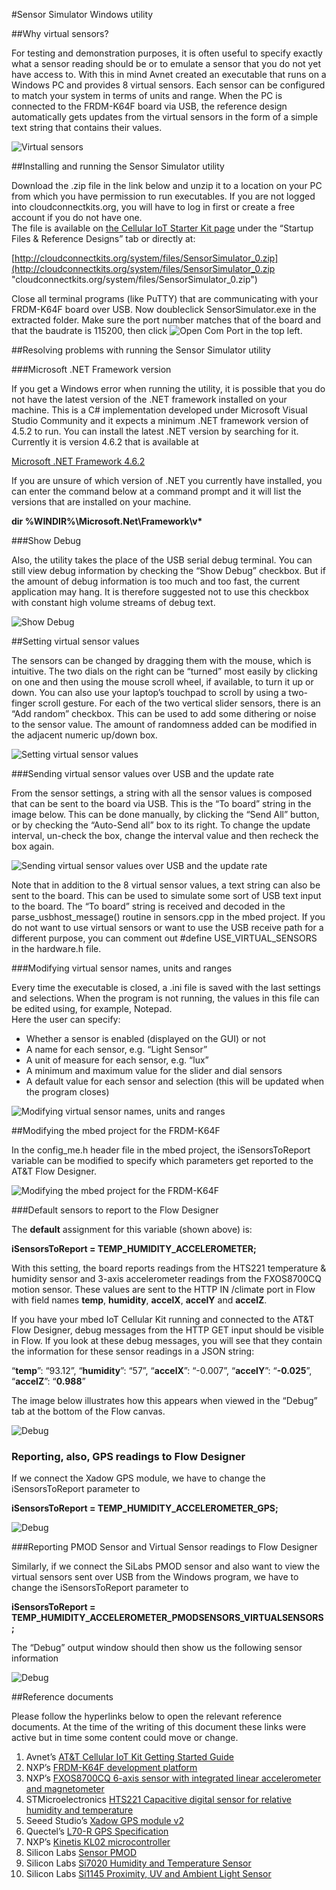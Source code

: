 #Sensor Simulator Windows utility

##Why virtual sensors?

For testing and demonstration purposes, it is often useful to specify exactly what a sensor reading should be or to
emulate a sensor that you do not yet have access to. With this in mind Avnet created an executable that runs on a
Windows PC and provides 8 virtual sensors. Each sensor can be configured to match your system in terms of units and
range. When the PC is connected to the FRDM-K64F board via USB, the reference design automatically gets updates
from the virtual sensors in the form of a simple text string that contains their values.

![Virtual sensors](../images/sensor-simulator-windows-utility/windowsutility1.png)

##Installing and running the Sensor Simulator utility

Download the .zip file in the link below and unzip it to a location on your PC from which you have permission to run
executables. If you are not logged into cloudconnectkits.org, you will have to log in first or create a free account if you do
not have one.  
The file is available on [the Cellular IoT Starter Kit page](http://cloudconnectkits.org/product/att-cellular-iot-starter-kit "cloudconnectkits.org/product/att-cellular-iot-starter-kit") under the “Startup Files & Reference Designs” tab or directly at:

[http://cloudconnectkits.org/system/files/SensorSimulator_0.zip](http://cloudconnectkits.org/system/files/SensorSimulator_0.zip "cloudconnectkits.org/system/files/SensorSimulator_0.zip")

Close all terminal programs (like PuTTY) that are communicating with your FRDM-K64F board over USB. Now doubleclick SensorSimulator.exe in the extracted folder. Make sure the port number matches that of the board and that the
baudrate is 115200, then click ![Open Com Port](../images/sensor-simulator-windows-utility/windowsutility2.png) in the top left.

##Resolving problems with running the Sensor Simulator utility

###Microsoft .NET Framework version

If you get a Windows error when running the utility, it is possible that you do not have the latest version of the .NET
framework installed on your machine. This is a C# implementation developed under Microsoft Visual Studio Community
and it expects a minimum .NET framework version of 4.5.2 to run.
You can install the latest .NET version by searching for it. Currently it is version 4.6.2 that is available at

[Microsoft .NET Framework 4.6.2](https://support.microsoft.com/en-us/kb/3120737 "support.microsoft.com/en-us/kb/3120737")

If you are unsure of which version of .NET you currently have installed, you can enter the command below at a command
prompt and it will list the versions that are installed on your machine.

**dir %WINDIR%\Microsoft.Net\Framework\v\***

###Show Debug

Also, the utility takes the place of the USB serial debug terminal. You can still view debug information by checking the
“Show Debug” checkbox. But if the amount of debug information is too much and too fast, the current application may
hang. It is therefore suggested not to use this checkbox with constant high volume streams of debug text.

![Show Debug](../images/sensor-simulator-windows-utility/windowsutility3.png) 

##Setting virtual sensor values

The sensors can be changed by dragging them with the mouse, which is intuitive. The two dials on the right can be
“turned” most easily by clicking on one and then using the mouse scroll wheel, if available, to turn it up or down. You can
also use your laptop’s touchpad to scroll by using a two-finger scroll gesture.
For each of the two vertical slider sensors, there is an “Add random” checkbox. This can be used to add some dithering or
noise to the sensor value. The amount of randomness added can be modified in the adjacent numeric up/down box.

![Setting virtual sensor values](../images/sensor-simulator-windows-utility/windowsutility4.png) 

###Sending virtual sensor values over USB and the update rate

From the sensor settings, a string with all the sensor values is composed that can be sent to the board via USB. This is
the “To board” string in the image below. This can be done manually, by clicking the “Send All” button, or by checking the
“Auto-Send all” box to its right. To change the update interval, un-check the box, change the interval value and then recheck the box again.

![Sending virtual sensor values over USB and the update rate](../images/sensor-simulator-windows-utility/windowsutility5.png) 

Note that in addition to the 8 virtual sensor values, a text string can also be sent to the board. This can be used to simulate
some sort of USB text input to the board. The “To board” string is received and decoded in the parse_usbhost_message()
routine in sensors.cpp in the mbed project. If you do not want to use virtual sensors or want to use the USB receive path
for a different purpose, you can comment out #define USE_VIRTUAL_SENSORS in the hardware.h file.

###Modifying virtual sensor names, units and ranges

Every time the executable is closed, a .ini file is saved with the last settings and selections. When the program is not
running, the values in this file can be edited using, for example, Notepad.  
Here the user can specify:  

* Whether a sensor is enabled (displayed on the GUI) or not
* A name for each sensor, e.g. “Light Sensor”
* A unit of measure for each sensor, e.g. “lux”
* A minimum and maximum value for the slider and dial sensors
* A default value for each sensor and selection (this will be updated when the program closes)

![Modifying virtual sensor names, units and ranges](../images/sensor-simulator-windows-utility/windowsutility6.png) 

##Modifying the mbed project for the FRDM-K64F

In the config_me.h header file in the mbed project, the iSensorsToReport variable can be modified to specify which
parameters get reported to the AT&T Flow Designer.

![Modifying the mbed project for the FRDM-K64F](../images/sensor-simulator-windows-utility/windowsutility7.png) 

###Default sensors to report to the Flow Designer

The **default** assignment for this variable (shown above) is:

**iSensorsToReport = TEMP\_HUMIDITY\_ACCELEROMETER;**

With this setting, the board reports readings from the HTS221 temperature & humidity sensor and 3-axis accelerometer
readings from the FXOS8700CQ motion sensor. These values are sent to the HTTP IN /climate port in Flow with field
names **temp**, **humidity**, **accelX**, **accelY** and **accelZ**.

If you have your mbed IoT Cellular Kit running and connected to the AT&T Flow Designer, debug messages from the HTTP
GET input should be visible in Flow. If you look at these debug messages, you will see that they contain the information for
these sensor readings in a JSON string:

“**temp**”: “93.12”, “**humidity**”: “57”, “**accelX**”: “-0.007”, “**accelY**”: “**-0.025**”, “**accelZ**”: “**0.988**”

The image below illustrates how this appears when viewed in the “Debug” tab at the bottom of the Flow canvas.

![Debug](../images/sensor-simulator-windows-utility/windowsutility8.png) 

### Reporting, also, GPS readings to Flow Designer

If we connect the Xadow GPS module, we have to change the iSensorsToReport parameter to

**iSensorsToReport = TEMP\_HUMIDITY\_ACCELEROMETER\_GPS;**

![Debug](../images/sensor-simulator-windows-utility/windowsutility9.png) 

###Reporting PMOD Sensor and Virtual Sensor readings to Flow Designer

Similarly, if we connect the SiLabs PMOD sensor and also want to view the virtual sensors sent over USB from the Windows
program, we have to change the iSensorsToReport parameter to

**iSensorsToReport = TEMP\_HUMIDITY\_ACCELEROMETER\_PMODSENSORS\_VIRTUALSENSORS;**

The “Debug” output window should then show us the following sensor information

![Debug](../images/sensor-simulator-windows-utility/windowsutility10.png) 

##Reference documents

Please follow the hyperlinks below to open the relevant reference documents. At the time of the writing of
this document these links were active but in time some content could move or change.

1. Avnet’s  [AT&T Cellular IoT Kit Getting Started Guide](http://cloudconnectkits.org/product/att-cellular-iot-starter-kit "cloudconnectkits.org/product/att-cellular-iot-starter-kit")
2. NXP’s [FRDM-K64F development platform](https://developer.mbed.org/platforms/FRDM-K64F/ "developer.mbed.org/platforms/FRDM-K64F/")
3. NXP’s [FXOS8700CQ 6-axis sensor with integrated linear accelerometer and magnetometer](http://www.nxp.com/files/sensors/doc/data_sheet/FXOS8700CQ.pdf "www.nxp.com/files/sensors/doc/data_sheet/FXOS8700CQ.pdf")
4. STMicroelectronics [HTS221 Capacitive digital sensor for relative humidity and temperature](http://www.st.com/content/ccc/resource/technical/document/datasheet/4d/9a/9c/ad/25/07/42/34/DM00116291.pdf/files/DM00116291.pdf/jcr:content/translations/en.DM00116291.pdf "www.st.com/content/ccc/resource/technical/document/datasheet/4d/9a/9c/ad/25/07/42/34/DM00116291.pdf/files/DM00116291.pdf/jcr:content/translations/en.DM00116291.pdf")
5. Seeed Studio’s [Xadow GPS module v2](http://www.seeedstudio.com/depot/Xadow-GPS-v2-p-2557.html "www.seeedstudio.com/depot/Xadow-GPS-v2-p-2557.html")
6. Quectel’s [L70-R GPS Specification](http://www.quectel.com/UploadFile/Product/Quectel_L70-R_GPS_Specification_V2.1.pdf "www.quectel.com/UploadFile/Product/Quectel_L70-R_GPS_Specification_V2.1.pdf")
7. NXP’s [Kinetis KL02 microcontroller](http://www.nxp.com/files/32bit/doc/data_sheet/KL02P20M48SF0.pdf?fasp=1&WT_TYPE=Data%20Sheets&WT_VENDOR=FREESCALE&WT_FILE_FORMAT=pdf&WT_ASSET=Documentation&fileExt=.pdf "www.nxp.com/files/32bit/doc/data_sheet/KL02P20M48SF0.pdf?fasp=1&WT_TYPE=Data%20Sheets&WT_VENDOR=FREESCALE&WT_FILE_FORMAT=pdf&WT_ASSET=Documentation&fileExt=.pdf")
8. Silicon Labs [Sensor PMOD](http://pages.silabs.com/rs/silabs/images/Sensor-PMD-DataSheet.pdf "pages.silabs.com/rs/silabs/images/Sensor-PMD-DataSheet.pdf")
9. Silicon Labs [Si7020 Humidity and Temperature Sensor](https://www.silabs.com/Support%20Documents%2FTechnicalDocs%2FSi7020-A20.pdf "www.silabs.com/Support%20Documents%2FTechnicalDocs%2FSi7020-A20.pdf")
10. Silicon Labs [Si1145 Proximity, UV and Ambient Light Sensor](https://www.silabs.com/Support%20Documents/TechnicalDocs/Si1145-46-47.pdf "www.silabs.com/Support%20Documents/TechnicalDocs/Si1145-46-47.pdf")

